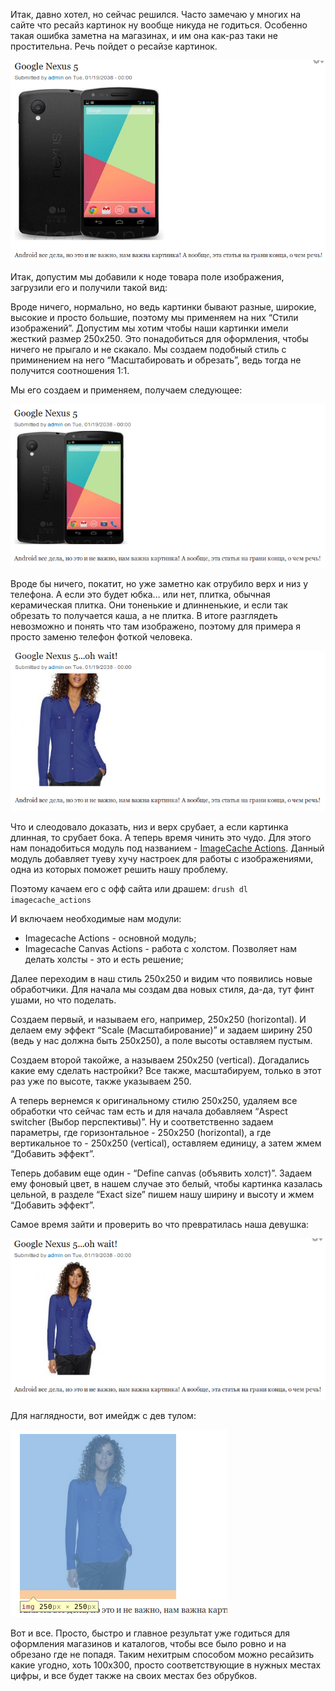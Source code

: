 Итак, давно хотел, но сейчас решился. Часто замечаю у многих на сайте что ресайз
картинок ну вообще никуда не годиться. Особенно такая ошибка заметна на
магазинах, и им она как-раз таки не простительна. Речь пойдет о ресайзе
картинок.

![Изначально](image/1.png)

Итак, допустим мы добавили к ноде товара поле изображения, загрузили его и
получили такой вид:

Вроде ничего, нормально, но ведь картинки бывают разные, широкие, высокие и
просто большие, поэтому мы применяем на них “Стили изображений”. Допустим мы
хотим чтобы наши картинки имели жесткий размер 250х250. Это понадобиться для
оформления, чтобы ничего не прыгало и не скакало. Мы создаем подобный стиль с
приминением на него “Масштабировать и обрезать”, ведь тогда не получится
соотношения 1:1.

Мы его создаем и применяем, получаем следующее:

![Обрубок](image/2.png)

Вроде бы ничего, покатит, но уже заметно как отрубило верх и низ у телефона. А
если это будет юбка… или нет, плитка, обычная керамическая плитка. Они тоненькие
и длинненькие, и если так обрезать то получается каша, а не плитка. В итоге
разглядеть невозможно и понять что там изображено, поэтому для примера я просто
заменю телефон фоткой человека.

![А теперь девушка, и тоже обрубок! Не хорошо.](image/3.png)

Что и слеодовало доказать, низ и верх срубает, а если картинка длинная, то
срубает бока. А теперь время чинить это чудо. Для этого нам понадобиться модуль
под
названием - [ImageCache Actions](https://drupal.org/project/imagecache_actions).
Данный модуль добавляет туеву хучу настроек для работы с изображениями, одна из
которых поможет решить нашу проблему.

Поэтому качаем его с офф сайта или драшем: `drush dl imagecache_actions‎`

И включаем необходимые нам модули:

- Imagecache Actions - основной модуль;
- Imagecache Canvas Actions - работа с холстом. Позволяет нам делать холсты -
  это и есть решение;

Далее переходим в наш стиль 250х250 и видим что появились новые обработчики. Для
начала мы создам два новых стиля, да-да, тут финт ушами, но что поделать.

Создаем первый, и называем его, например, 250x250 (horizontal). И делаем ему
эффект “Scale (Масштабирование)” и задаем ширину 250 (ведь у нас должна быть
250х250), а поле высоты оставляем пустым.

Создаем второй такойже, а называем 250x250 (vertical). Догадались какие ему
сделать настройки? Все также, масштабируем, только в этот раз уже по высоте,
также указываем 250.

А теперь вернемся к оригинальному стилю 250х250, удаляем все обработки что
сейчас там есть и для начала добавляем “Aspect switcher (Выбор перспективы)”. Ну
и соответственно задаем параметры, где горизонтальное - 250х250 (horizontal), а
где вертикальное то - 250х250 (vertical), оставляем единицу, а затем жмем
“Добавить эффект”.

Теперь добавим еще один - “Define canvas (объявить холст)”. Задаем ему фоновый
цвет, в нашем случае это белый, чтобы картинка казалась цельной, в разделе
“Exact size” пишем нашу ширину и высоту и жмем “Добавить эффект”.

Самое время зайти и проверить во что превратилась наша девушка:

![Уже совсем другое дело](image/4.png)

Для наглядности, вот имейдж с дев тулом:

![Она же ток в дев туле](image/5.png)

Вот и все. Просто, быстро и главное результат уже годиться для оформления
магазинов и каталогов, чтобы все было ровно и на обрезано где не попадя. Таким
нехитрым способом можно ресайзить какие угодно, хоть 100х300, просто
соответствующие в нужных местах цифры, и все будет также на своих местах без
обрубков.
